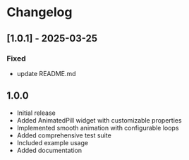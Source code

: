 # Changelog

## [1.0.1] - 2025-03-25
### Fixed
- update README.md

## 1.0.0
- Initial release
- Added AnimatedPill widget with customizable properties
- Implemented smooth animation with configurable loops
- Added comprehensive test suite
- Included example usage
- Added documentation

